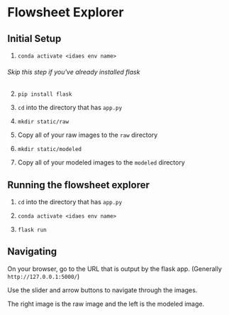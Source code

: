 # Flowsheet Explorer

## Initial Setup

1. `conda activate <idaes env name>`


###### Skip this step if you've already installed flask

2. `pip install flask`

3. `cd` into the directory that has `app.py`

4. `mkdir static/raw`

5. Copy all of your raw images to the `raw` directory

6. `mkdir static/modeled`

7. Copy all of your modeled images to the `modeled` directory


## Running the flowsheet explorer

1. `cd` into the directory that has `app.py`

2. `conda activate <idaes env name>`

3. `flask run`

## Navigating

On your browser, go to the URL that is output by the flask app. (Generally `http://127.0.0.1:5000/`)

Use the slider and arrow buttons to navigate through the images. 

The right image is the raw image and the left is the modeled image.